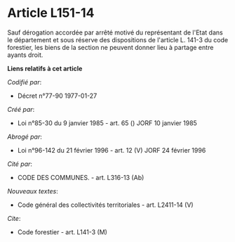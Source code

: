 # Article L151-14

Sauf dérogation accordée par arrêté motivé du représentant de l'Etat dans le département et sous réserve des dispositions de
l'article L. 141-3 du code forestier, les biens de la section ne peuvent donner lieu à partage entre ayants droit.

**Liens relatifs à cet article**

_Codifié par_:

  - Décret n°77-90 1977-01-27

_Créé par_:

  - Loi n°85-30 du 9 janvier 1985 - art. 65 () JORF 10 janvier 1985

_Abrogé par_:

  - Loi n°96-142 du 21 février 1996 - art. 12 (V) JORF 24 février 1996

_Cité par_:

  - CODE DES COMMUNES. - art. L316-13 (Ab)

_Nouveaux textes_:

  - Code général des collectivités territoriales - art. L2411-14 (V)

_Cite_:

  - Code forestier - art. L141-3 (M)
